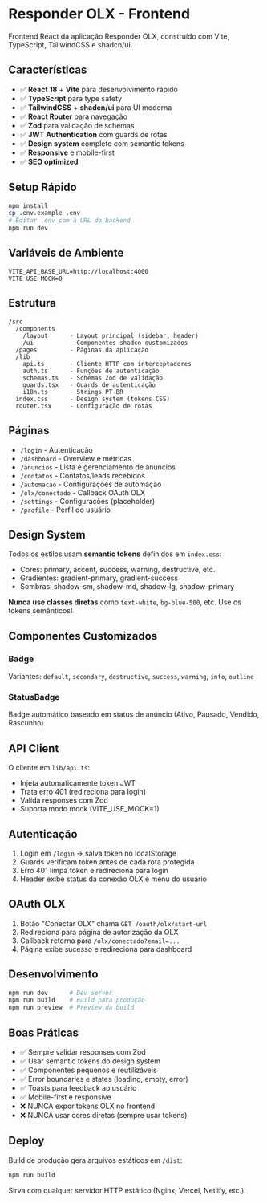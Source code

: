 # Responder OLX - Frontend

Frontend React da aplicação Responder OLX, construído com Vite, TypeScript, TailwindCSS e shadcn/ui.

## Características

- ✅ **React 18** + **Vite** para desenvolvimento rápido
- ✅ **TypeScript** para type safety
- ✅ **TailwindCSS** + **shadcn/ui** para UI moderna
- ✅ **React Router** para navegação
- ✅ **Zod** para validação de schemas
- ✅ **JWT Authentication** com guards de rotas
- ✅ **Design system** completo com semantic tokens
- ✅ **Responsive** e mobile-first
- ✅ **SEO optimized**

## Setup Rápido

```bash
npm install
cp .env.example .env
# Editar .env com a URL do backend
npm run dev
```

## Variáveis de Ambiente

```env
VITE_API_BASE_URL=http://localhost:4000
VITE_USE_MOCK=0
```

## Estrutura

```
/src
  /components
    /layout      - Layout principal (sidebar, header)
    /ui          - Componentes shadcn customizados
  /pages         - Páginas da aplicação
  /lib
    api.ts       - Cliente HTTP com interceptadores
    auth.ts      - Funções de autenticação
    schemas.ts   - Schemas Zod de validação
    guards.tsx   - Guards de autenticação
    i18n.ts      - Strings PT-BR
  index.css      - Design system (tokens CSS)
  router.tsx     - Configuração de rotas
```

## Páginas

- `/login` - Autenticação
- `/dashboard` - Overview e métricas
- `/anuncios` - Lista e gerenciamento de anúncios
- `/contatos` - Contatos/leads recebidos
- `/automacao` - Configurações de automação
- `/olx/conectado` - Callback OAuth OLX
- `/settings` - Configurações (placeholder)
- `/profile` - Perfil do usuário

## Design System

Todos os estilos usam **semantic tokens** definidos em `index.css`:
- Cores: primary, accent, success, warning, destructive, etc.
- Gradientes: gradient-primary, gradient-success
- Sombras: shadow-sm, shadow-md, shadow-lg, shadow-primary

**Nunca use classes diretas** como `text-white`, `bg-blue-500`, etc. Use os tokens semânticos!

## Componentes Customizados

### Badge
Variantes: `default`, `secondary`, `destructive`, `success`, `warning`, `info`, `outline`

### StatusBadge
Badge automático baseado em status de anúncio (Ativo, Pausado, Vendido, Rascunho)

## API Client

O cliente em `lib/api.ts`:
- Injeta automaticamente token JWT
- Trata erro 401 (redireciona para login)
- Valida responses com Zod
- Suporta modo mock (VITE_USE_MOCK=1)

## Autenticação

1. Login em `/login` → salva token no localStorage
2. Guards verificam token antes de cada rota protegida
3. Erro 401 limpa token e redireciona para login
4. Header exibe status da conexão OLX e menu do usuário

## OAuth OLX

1. Botão "Conectar OLX" chama `GET /oauth/olx/start-url`
2. Redireciona para página de autorização da OLX
3. Callback retorna para `/olx/conectado?email=...`
4. Página exibe sucesso e redireciona para dashboard

## Desenvolvimento

```bash
npm run dev      # Dev server
npm run build    # Build para produção
npm run preview  # Preview da build
```

## Boas Práticas

- ✅ Sempre validar responses com Zod
- ✅ Usar semantic tokens do design system
- ✅ Componentes pequenos e reutilizáveis
- ✅ Error boundaries e states (loading, empty, error)
- ✅ Toasts para feedback ao usuário
- ✅ Mobile-first e responsive
- ❌ NUNCA expor tokens OLX no frontend
- ❌ NUNCA usar cores diretas (sempre usar tokens)

## Deploy

Build de produção gera arquivos estáticos em `/dist`:
```bash
npm run build
```

Sirva com qualquer servidor HTTP estático (Nginx, Vercel, Netlify, etc.).
